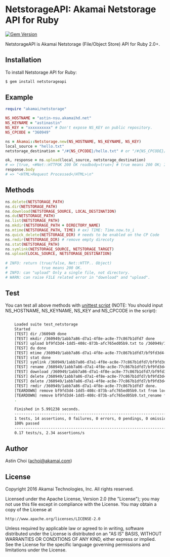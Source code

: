 NetstorageAPI: Akamai Netstorage API for Ruby
===============================================

[![Gem Version](https://badge.fury.io/rb/netstorageapi.svg)](https://badge.fury.io/rb/netstorageapi)

NetstorageAPI is Akamai Netstorage (File/Object Store) API for Ruby 2.0+.


Installation
------------

To install Netstorage API for Ruby:  

```bash
$ gem install netstorageapi
```


Example
-------

```ruby
require "akamai/netstorage"

NS_HOSTNAME = "astin-nsu.akamaihd.net"
NS_KEYNAME = "astinastin"
NS_KEY = "xxxxxxxxxx" # Don't expose NS_KEY on public repository.
NS_CPCODE = "360949"

ns = Akamai::Netstorage.new(NS_HOSTNAME, NS_KEYNAME, NS_KEY)
local_source = "hello.txt"
netstorage_destination = "/#{NS_CPCODE}/hello.txt" # or "/#{NS_CPCODE}/" is same.

ok, response = ns.upload(local_source, netstorage_destination)
# => [true, <#Net::HTTPOK 200 OK readbody=true>] # true means 200 OK; If false, it's not 200 OK 
response.body
# => "<HTML>Request Processed</HTML>\n"
```


Methods
-------

```ruby
ns.delete(NETSTORAGE_PATH)
ns.dir(NETSTORAGE_PATH)
ns.download(NETSTORAGE_SOURCE, LOCAL_DESTINATION)
ns.du(NETSTORAGE_PATH)
ns.list(NETSTORAGE_PATH)
ns.mkdir(NETSTORAGE_PATH + DIRECTORY_NAME)
ns.mtime(NETSTORAGE_PATH, TIME) # ex) TIME: Time.now.to_i
ns.quick_delete(NETSTORAGE_DIR) # needs to be enabled on the CP Code
ns.rmdir(NETSTORAGE_DIR) # remove empty direcoty
ns.stat(NETSTORAGE_PATH)
ns.symlink(NETSTORAGE_SOURCE, NETSTORAGE_TARGET)
ns.upload(LOCAL_SOURCE, NETSTORAGE_DESTINATION)
  
# INFO: return (true/false, Net::HTTP.. Object)
#               true means 200 OK.
# INFO: can "upload" Only a single file, not directory.
# WARN: can raise FILE related error in "download" and "upload".
```


Test
----

You can test all above methods with [unittest script](https://github.com/AstinCHOI/NetStorageKit-Ruby/blob/master/test_netstorage.rb)
(NOTE: You should input NS_HOSTNAME, NS_KEYNAME, NS_KEY and NS_CPCODE in the script):

```bash

    Loaded suite test_netstorage
    Started
    [TEST] dir /360949 done
    [TEST] mkdir /360949/1abb7a86-d7a1-4f8e-ac8e-77c867b1dfd7 done
    [TEST] upload bf9fd3d4-1dd5-408c-873b-afc765ed05b9.txt to /360949/1abb7a86-d7a1-4f8e-ac8e-77c867b1dfd7/bf9fd3d4-1dd5-408c-873b-afc765ed05b9.txt done
    [TEST] du done
    [TEST] mtime /360949/1abb7a86-d7a1-4f8e-ac8e-77c867b1dfd7/bf9fd3d4-1dd5-408c-873b-afc765ed05b9.txt to 1469863258 done
    [TEST] stat done
    [TEST] symlink /360949/1abb7a86-d7a1-4f8e-ac8e-77c867b1dfd7/bf9fd3d4-1dd5-408c-873b-afc765ed05b9.txt to /360949/1abb7a86-d7a1-4f8e-ac8e-77c867b1dfd7/bf9fd3d4-1dd5-408c-873b-afc765ed05b9.txt_lnk done
    [TEST] rename /360949/1abb7a86-d7a1-4f8e-ac8e-77c867b1dfd7/bf9fd3d4-1dd5-408c-873b-afc765ed05b9.txt to /360949/1abb7a86-d7a1-4f8e-ac8e-77c867b1dfd7/bf9fd3d4-1dd5-408c-873b-afc765ed05b9.txt_rename done
    [TEST] download /360949/1abb7a86-d7a1-4f8e-ac8e-77c867b1dfd7/bf9fd3d4-1dd5-408c-873b-afc765ed05b9.txt_rename done
    [TEST] delete /360949/1abb7a86-d7a1-4f8e-ac8e-77c867b1dfd7/bf9fd3d4-1dd5-408c-873b-afc765ed05b9.txt_rename done
    [TEST] delete /360949/1abb7a86-d7a1-4f8e-ac8e-77c867b1dfd7/bf9fd3d4-1dd5-408c-873b-afc765ed05b9.txt_lnk done
    [TEST] rmdir /360949/1abb7a86-d7a1-4f8e-ac8e-77c867b1dfd7 done.
    [TEARDOWN] remove bf9fd3d4-1dd5-408c-873b-afc765ed05b9.txt from local done
    [TEARDOWN] remove bf9fd3d4-1dd5-408c-873b-afc765ed05b9.txt_rename from local done
    .

    Finished in 5.991238 seconds.
    --------------------------------------------------------------------------------
    1 tests, 14 assertions, 0 failures, 0 errors, 0 pendings, 0 omissions, 0 notifications
    100% passed
    --------------------------------------------------------------------------------
    0.17 tests/s, 2.34 assertions/s
```


Author
------

Astin Choi (achoi@akamai.com)  


License
-------

Copyright 2016 Akamai Technologies, Inc.  All rights reserved.

Licensed under the Apache License, Version 2.0 (the "License");
you may not use this file except in compliance with the License.
You may obtain a copy of the License at

    http://www.apache.org/licenses/LICENSE-2.0

Unless required by applicable law or agreed to in writing, software
distributed under the License is distributed on an "AS IS" BASIS,
WITHOUT WARRANTIES OR CONDITIONS OF ANY KIND, either express or implied.
See the License for the specific language governing permissions and
limitations under the License.